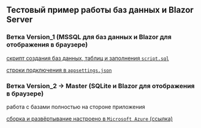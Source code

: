 ## Тестовый пример работы баз данных и Blazor Server

### Ветка Version_1 (MSSQL для баз данных и Blazor для отображения в браузере)

[скрипт создания баз данных, таблиц и заполнения ```script.sql```](script.sql)

[строки подключения в ```appsettings.json```](TestApp/appsettings.json)

### Ветка Version_2 -> Master (SQLite и Blazor для отображения в браузере)

работа с базами полностью на стороне приложения

[сборка и развёртывание настроено в ```Microsoft Azure``` (ссылка)](https://testsqlblazorserver.azurewebsites.net/)
